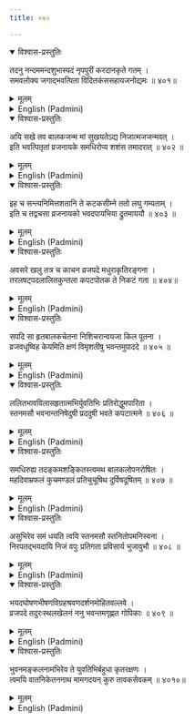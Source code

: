 ```yaml
---
title: ०४०

---
```

<div class="audioEmbed"  caption="सीतालक्ष्मी-वाचनम्" src="https://archive.org/download/nArAyaNIyam-shlokawise-audio/040/040_01.mp3"></div>
<details open><summary>विश्वास-प्रस्तुतिः</summary>

तदनु नन्दममन्दशुभास्पदं नृपपुरीं करदानकृते गतम् ।  
समवलोक्य जगाद्भवत्पिता विदितकंससहायजनोद्यमः ॥ ४०१॥
</details>
<details><summary>मूलम्</summary>

तदनु नन्दममन्दशुभास्पदं नृपपुरीं करदानकृते गतम् ।  
समवलोक्य जगाद्भवत्पिता विदितकंससहायजनोद्यमः ॥ ४०१॥
</details>





<details ><summary>English (Padmini)</summary>

Nanda, the abode of all virtue, went to the capital city to pay his taxes. Thy father met him and warned him about the wicked plots of Kamsa's assistants to kill Thee.

</details>

<div class="audioEmbed"  caption="सीतालक्ष्मी-वाचनम्" src="https://archive.org/download/nArAyaNIyam-shlokawise-audio/040/040_02.mp3"></div>
<details open><summary>विश्वास-प्रस्तुतिः</summary>

अयि सखे तव बालकजन्म मां सुखयतेऽद्य निजात्मजजन्मवत् ।  
इति भवत्पितृतां व्रजनायके समधिरोप्य शशंस तमादरात् ॥ ४०२ ॥
</details>
<details><summary>मूलम्</summary>

अयि सखे तव बालकजन्म मां सुखयतेऽद्य निजात्मजजन्मवत् ।  
इति भवत्पितृतां व्रजनायके समधिरोप्य शशंस तमादरात् ॥ ४०२ ॥
</details>





<details ><summary>English (Padmini)</summary>

Congratulating the head of the cowherds, (Nanda) on the birth of a son to him, Thy father told him that he was as happy as he would be if it had been born to him, thus honouring him with the status of being Thy father.

</details>

<div class="audioEmbed"  caption="सीतालक्ष्मी-वाचनम्" src="https://archive.org/download/nArAyaNIyam-shlokawise-audio/040/040_03.mp3"></div>
<details open><summary>विश्वास-प्रस्तुतिः</summary>

इह च सन्त्यनिमित्तशतानि ते कटकसीम्ने ततो लघु गम्यताम् ।  
इति च तद्वचसा व्रजनायको भवदपायभिया द्रुतमाययौ ॥ ४०३ ॥
</details>
<details><summary>मूलम्</summary>

इह च सन्त्यनिमित्तशतानि ते कटकसीम्ने ततो लघु गम्यताम् ।  
इति च तद्वचसा व्रजनायको भवदपायभिया द्रुतमाययौ ॥ ४०३ ॥
</details>





<details ><summary>English (Padmini)</summary>

Thy father, (Vasudeva), drew Nanda's attention to the hundreds of ill omens manifest there and urged him to return to his village as soon as possible. Hearing these words, Nanda, apprehensive of danger to Thee, hurried home.

</details>

<div class="audioEmbed"  caption="सीतालक्ष्मी-वाचनम्" src="https://archive.org/download/nArAyaNIyam-shlokawise-audio/040/040_04.mp3"></div>
<details open><summary>विश्वास-प्रस्तुतिः</summary>

अवसरे खलु तत्र च काचन व्रजपदे मधुराकृतिरङ्गना ।  
तरलषट्पदलालितकुन्तला कपटपोतक ते निकटं गता ॥ ४०४॥
</details>
<details><summary>मूलम्</summary>

अवसरे खलु तत्र च काचन व्रजपदे मधुराकृतिरङ्गना ।  
तरलषट्पदलालितकुन्तला कपटपोतक ते निकटं गता ॥ ४०४॥
</details>





<details ><summary>English (Padmini)</summary>

Oh Thou Deceptive Infant ! In the meanwhile, a lovely woman, whose tresses were encircled by bees drawn by the fragrance of the flowers on her hair, approached Thee in the village.

</details>

<div class="audioEmbed"  caption="सीतालक्ष्मी-वाचनम्" src="https://archive.org/download/nArAyaNIyam-shlokawise-audio/040/040_05.mp3"></div>
<details open><summary>विश्वास-प्रस्तुतिः</summary>

सपदि सा हृतबालकचेतना निशिचरान्वयजा किल पूतना ।  
व्रजवधूष्विह केयमिति क्षणं विमृशतीषु भवन्तमुपाददे ॥ ४०५ ॥
</details>
<details><summary>मूलम्</summary>

सपदि सा हृतबालकचेतना निशिचरान्वयजा किल पूतना ।  
व्रजवधूष्विह केयमिति क्षणं विमृशतीषु भवन्तमुपाददे ॥ ४०५ ॥
</details>





<details ><summary>English (Padmini)</summary>

As the cowherd womenfolk were wondering who she was, that infamous Poothana, a demoness, who was accustomed to killing infants, lifted Thee in her arms.

</details>

<div class="audioEmbed"  caption="सीतालक्ष्मी-वाचनम्" src="https://archive.org/download/nArAyaNIyam-shlokawise-audio/040/040_06.mp3"></div>
<details open><summary>विश्वास-प्रस्तुतिः</summary>

ललितभावविलासहृतात्मभिर्युवतिभिः प्रतिरोद्धुमपारिता ।  
स्तनमसौ भवनान्तनिषेदुषी प्रददुषी भवते कपटात्मने ॥ ४०६ ॥
</details>
<details><summary>मूलम्</summary>

ललितभावविलासहृतात्मभिर्युवतिभिः प्रतिरोद्धुमपारिता ।  
स्तनमसौ भवनान्तनिषेदुषी प्रददुषी भवते कपटात्मने ॥ ४०६ ॥
</details>





<details ><summary>English (Padmini)</summary>

The cowherd women, who had been mesmerised by her bewitching ways, could not stop her; she sat down in the house and put Thee, Oh Illusive Infant ! to her breast.

</details>

<div class="audioEmbed"  caption="सीतालक्ष्मी-वाचनम्" src="https://archive.org/download/nArAyaNIyam-shlokawise-audio/040/040_07.mp3"></div>
<details open><summary>विश्वास-प्रस्तुतिः</summary>

समधिरुह्य तदङ्कमशङ्कितस्त्वमथ बालकलोपनरोषितः ।  
महदिवाम्रफलं कुचमण्डलं प्रतिचुचूषिथ दुर्विषदूषितम् ॥ ४०७ ॥
</details>
<details><summary>मूलम्</summary>

समधिरुह्य तदङ्कमशङ्कितस्त्वमथ बालकलोपनरोषितः ।  
महदिवाम्रफलं कुचमण्डलं प्रतिचुचूषिथ दुर्विषदूषितम् ॥ ४०७ ॥
</details>





<details ><summary>English (Padmini)</summary>

Then Thou, full of resentment for her slaying of several babies, climbed on to her lap, without any misgiving, and sucked vigorously at her swollen breast, smeared all round with deadly poison, as if it were a mango fruit. 

</details>

<div class="audioEmbed"  caption="सीतालक्ष्मी-वाचनम्" src="https://archive.org/download/nArAyaNIyam-shlokawise-audio/040/040_08.mp3"></div>
<details open><summary>विश्वास-प्रस्तुतिः</summary>

असुभिरेव समं धयति त्वयि स्तनमसौ स्तनितोपमनिस्वना ।  
निरपतद्भयदायि निजं वपुः प्रतिगता प्रविसार्य भुजावुभौ ॥ ४०८ ॥
</details>
<details><summary>मूलम्</summary>

असुभिरेव समं धयति त्वयि स्तनमसौ स्तनितोपमनिस्वना ।  
निरपतद्भयदायि निजं वपुः प्रतिगता प्रविसार्य भुजावुभौ ॥ ४०८ ॥
</details>





<details ><summary>English (Padmini)</summary>

When Thou sucked her breast and along with it her life's breath, she attained her true, dreadful form and screaming in a thunderous voice, fell flat on the floor, with her arms outstretched.

</details>

<div class="audioEmbed"  caption="सीतालक्ष्मी-वाचनम्" src="https://archive.org/download/nArAyaNIyam-shlokawise-audio/040/040_09.mp3"></div>
<details open><summary>विश्वास-प्रस्तुतिः</summary>

भयदघोषणभीषणविग्रहश्रवणदर्शनमोहितवल्लवे ।  
व्रजपदे तदुरःस्थलखेलनं ननु भवन्तमगृह्णत गोपिकाः ॥ ४०९ ॥
</details>
<details><summary>मूलम्</summary>

भयदघोषणभीषणविग्रहश्रवणदर्शनमोहितवल्लवे ।  
व्रजपदे तदुरःस्थलखेलनं ननु भवन्तमगृह्णत गोपिकाः ॥ ४०९ ॥
</details>





<details ><summary>English (Padmini)</summary>

Hearing that terrifying scream and seeing that colossal form, the cowherds of Gokula, stood transfixed. Then seeing Thee playing on her breast, the cowherd women came and lifted Thee.

</details>

<div class="audioEmbed"  caption="सीतालक्ष्मी-वाचनम्" src="https://archive.org/download/nArAyaNIyam-shlokawise-audio/040/040_10.mp3"></div>
<details open><summary>विश्वास-प्रस्तुतिः</summary>

भुवनमङ्कलनामभिरेव ते युवतिभिर्बहुधा कृतरक्षणः ।  
त्वमयि वातनिकेतननाथ मामगदयन् कुरु तावकसेवकम् ॥ ४०१०॥
</details>
<details><summary>मूलम्</summary>

भुवनमङ्कलनामभिरेव ते युवतिभिर्बहुधा कृतरक्षणः ।  
त्वमयि वातनिकेतननाथ मामगदयन् कुरु तावकसेवकम् ॥ ४०१०॥
</details>

<details ><summary>English (Padmini)</summary>

Oh Thou who art the embodiment of goodness in the whole world ! the young Gopikas, chanting Thy own names, sought to protect Thee (from evil), in many ways. Oh Guruvayurappa ! Free me from disease and make me Thy servant.

</details>

